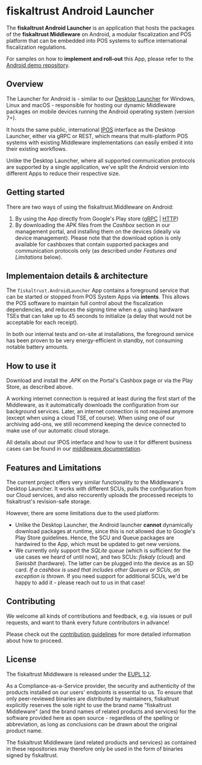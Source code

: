 # fiskaltrust Android Launcher
The **fiskaltrust Android Launcher** is an application that hosts the packages of the **fiskaltrust Middleware** on Android, a modular fiscalization and POS platform that can be embedded into POS systems to suffice international fiscalization regulations.

For samples on how to **implement and roll-out** this App, please refer to the [Android demo repository](https://github.com/fiskaltrust/middleware-demo-android).

## Overview
The Launcher for Android is - similar to our [Desktop Launcher](https://github.com/fiskaltrust/middleware-launcher) for Windows, Linux and macOS - responsible for hosting our dynamic Middleware packages on mobile devices running the Android operating system (version 7+). 

It hosts the same public, international [IPOS](https://github.com/fiskaltrust/middleware-interface-dotnet) interface as the Desktop Launcher, either via gRPC or REST, which means that multi-platform POS systems with existing Middleware implementations can easily embed it into their existing workflows.

Unlike the Desktop Launcher, where all supported communication protocols are supported by a single application, we've split the Android version into different Apps to reduce their respective size.

## Getting started
There are two ways of using the fiskaltrust.Middleware on Android:
1. By using the App directly from Google's Play store ([gRPC](https://play.google.com/store/apps/details?id=eu.fiskaltrust.androidlauncher.grpc) | [HTTP](https://play.google.com/store/apps/details?id=eu.fiskaltrust.androidlauncher.http))
2. By downloading the APK files from the _Cashbox_ section in our management portal, and installing them on the devices (ideally via device management). Please note that the download option is only available for cashboxes that contain supported packages and communication protocols only (as described under _Features and Limitations_ below).

## Implementaion details & architecture
The `fiskaltrust.AndroidLauncher` App contains a foreground service that can be started or stopped from POS System Apps via **intents**. This allows the POS software to maintain full control about the fiscalization dependencies, and reduces the signing time when e.g. using hardware TSEs that can take up to 45 seconds to initialize (a delay that would not be acceptable for each receipt).

In both our internal tests and on-site at installations, the foreground service has been proven to be very energy-efficient in standby, not consuming notable battery amounts.

## How to use it
Download and install the _.APK_ on the Portal's Cashbox page or via the Play Store, as described above. 

A working internet connection is required at least during the first start of the Middleware, as it automatically downloads the configuration from our background services. Later, an internet connection is not required anymore (except when using a cloud TSE, of course). When using one of our archiving add-ons, we still recommend keeping the device connected to make use of our automatic cloud storage.

All details about our IPOS interface and how to use it for different business cases can be found in our [middleware documentation](https://docs.fiskaltrust.cloud/docs/poscreators/get-started).

## Features and Limitations
The current project offers very similar functionality to the Middleware's Desktop Launcher. It works with different SCUs, pulls the configuration from our Cloud services, and also reccurently uploads the processed receipts to fiskaltrust's revision-safe storage.

However, there are some limitations due to the used platform:
- Unlike the Desktop Launcher, the Android launcher **cannot** dynamically download packages at runtime, since this is not allowed due to Google's Play Store guidelines. Hence, the SCU and Queue packages are hardwired to the App, which must be updated to get new versions.
- We currently only support the _SQLite queue_ (which is sufficient for the use cases we heard of until now), and two SCUs: _fiskaly_ (cloud) and _Swissbit_ (hardware). The latter can be plugged into the device as an SD card. _If a cashbox is used that includes other Queues or SCUs, an exception is thrown_. If you need support for additional SCUs, we'd be happy to add it - please reach out to us in that case!

## Contributing
We welcome all kinds of contributions and feedback, e.g. via issues or pull requests, and want to thank every future contributors in advance!

Please check out the [contribution guidelines](https://github.com/fiskaltrust/.github/blob/main/CONTRIBUTING.md) for more detailed information about how to proceed.

## License
The fiskaltrust Middleware is released under the [EUPL 1.2](./LICENSE). 

As a Compliance-as-a-Service provider, the security and authenticity of the products installed on our users' endpoints is essential to us. To ensure that only peer-reviewed binaries are distributed by maintainers, fiskaltrust explicitly reserves the sole right to use the brand name "fiskaltrust Middleware" (and the brand names of related products and services) for the software provided here as open source - regardless of the spelling or abbreviation, as long as conclusions can be drawn about the original product name.  

The fiskaltrust Middleware (and related products and services) as contained in these repositories may therefore only be used in the form of binaries signed by fiskaltrust. 
